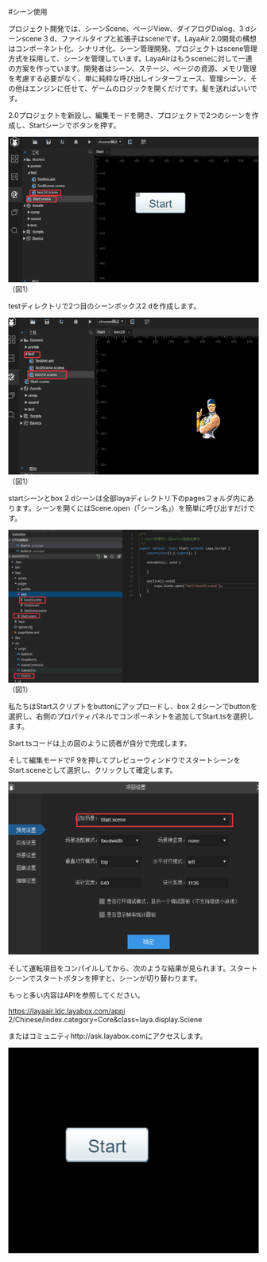 #シーン使用

プロジェクト開発では、シーンScene、ページView、ダイアログDialog、3 dシーンscene 3 d、ファイルタイプと拡張子はsceneです。LayaAir 2.0開発の構想はコンポーネント化、シナリオ化、シーン管理開発、プロジェクトはscene管理方式を採用して、シーンを管理しています。LayaAirはもうsceneに対して一連の方案を作っています。開発者はシーン、ステージ、ページの資源、メモリ管理を考慮する必要がなく、単に純粋な呼び出しインターフェース、管理シーン、その他はエンジンに任せて、ゲームのロジックを開くだけです。髪を送ればいいです。



2.0プロジェクトを新設し、編集モードを開き、プロジェクトで2つのシーンを作成し、Startシーンでボタンを押す。



![1](img\1.png)（図1）



testディレクトリで2つ目のシーンボックス2 dを作成します。

![1](img\2.png)（図1）

startシーンとbox 2 dシーンは全部layaディレクトリ下のpagesフォルダ内にあります。シーンを開くにはScene.open（「シーン名」）を簡単に呼び出すだけです。

![1](img\3.png)（図1）

私たちはStartスクリプトをbuttonにアップロードし、box 2 dシーンでbuttonを選択し、右側のプロパティパネルでコンポーネントを追加してStart.tsを選択します。

Start.tsコードは上の図のように読者が自分で完成します。

そして編集モードでF 9を押してプレビューウィンドウでスタートシーンをStart.sceneとして選択し、クリックして確定します。

![1](img\4.png)



そして運転項目をコンパイルしてから、次のような結果が見られます。スタートシーンでスタートボタンを押すと、シーンが切り替わります。

もっと多い内容はAPIを参照してください。

https://layaair.ldc.layabox.com/appi 2/Chinese/index.category=Core&class=laya.display.Sciene

またはコミュニティhttp://ask.layabox.comにアクセスします。

![1](img\ide.gif)